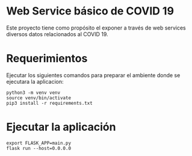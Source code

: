 # Web Service básico de COVID 19 

Este proyecto tiene como propósito el exponer a través de web services diversos datos relacionados al COVID 19.

# Requerimientos

Ejecutar los siguientes comandos para preparar el ambiente donde se ejecutara la aplicacion:

```
python3 -m venv venv
source venv/bin/activate
pip3 install -r requirements.txt
```

# Ejecutar la aplicación

```
export FLASK_APP=main.py 
flask run --host=0.0.0.0
```

